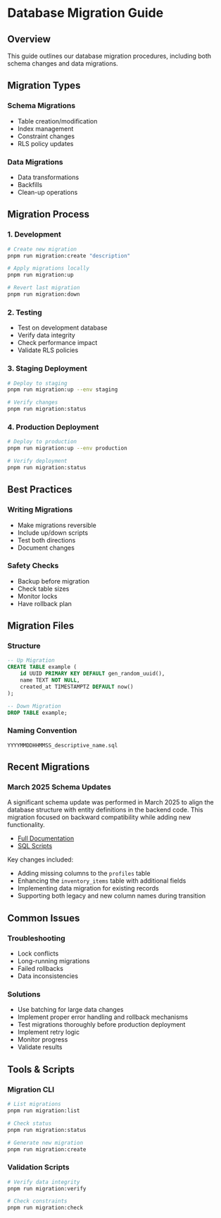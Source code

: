 # Database Migration Guide

## Overview

This guide outlines our database migration procedures, including both schema changes and data migrations.

## Migration Types

### Schema Migrations
- Table creation/modification
- Index management
- Constraint changes
- RLS policy updates

### Data Migrations
- Data transformations
- Backfills
- Clean-up operations

## Migration Process

### 1. Development
```bash
# Create new migration
pnpm run migration:create "description"

# Apply migrations locally
pnpm run migration:up

# Revert last migration
pnpm run migration:down
```

### 2. Testing
- Test on development database
- Verify data integrity
- Check performance impact
- Validate RLS policies

### 3. Staging Deployment
```bash
# Deploy to staging
pnpm run migration:up --env staging

# Verify changes
pnpm run migration:status
```

### 4. Production Deployment
```bash
# Deploy to production
pnpm run migration:up --env production

# Verify deployment
pnpm run migration:status
```

## Best Practices

### Writing Migrations
- Make migrations reversible
- Include up/down scripts
- Test both directions
- Document changes

### Safety Checks
- Backup before migration
- Check table sizes
- Monitor locks
- Have rollback plan

## Migration Files

### Structure
```sql
-- Up Migration
CREATE TABLE example (
    id UUID PRIMARY KEY DEFAULT gen_random_uuid(),
    name TEXT NOT NULL,
    created_at TIMESTAMPTZ DEFAULT now()
);

-- Down Migration
DROP TABLE example;
```

### Naming Convention
```
YYYYMMDDHHMMSS_descriptive_name.sql
```

## Recent Migrations

### March 2025 Schema Updates
A significant schema update was performed in March 2025 to align the database structure with entity definitions in the backend code. This migration focused on backward compatibility while adding new functionality.

- [Full Documentation](./march-2025-schema-updates.md)
- [SQL Scripts](../../db-scripts/)

Key changes included:
- Adding missing columns to the `profiles` table
- Enhancing the `inventory_items` table with additional fields
- Implementing data migration for existing records
- Supporting both legacy and new column names during transition

## Common Issues

### Troubleshooting
- Lock conflicts
- Long-running migrations
- Failed rollbacks
- Data inconsistencies

### Solutions
- Use batching for large data changes
- Implement proper error handling and rollback mechanisms
- Test migrations thoroughly before production deployment
- Implement retry logic
- Monitor progress
- Validate results

## Tools & Scripts

### Migration CLI
```bash
# List migrations
pnpm run migration:list

# Check status
pnpm run migration:status

# Generate new migration
pnpm run migration:create
```

### Validation Scripts
```bash
# Verify data integrity
pnpm run migration:verify

# Check constraints
pnpm run migration:check
```
